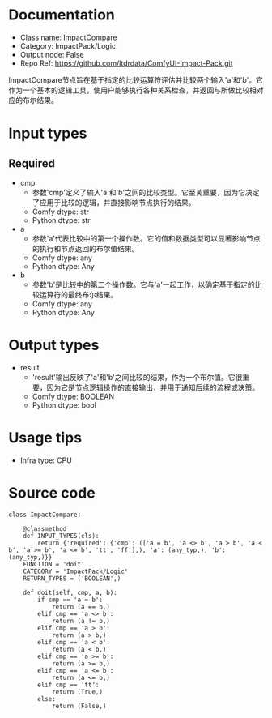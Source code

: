 # Documentation
- Class name: ImpactCompare
- Category: ImpactPack/Logic
- Output node: False
- Repo Ref: https://github.com/ltdrdata/ComfyUI-Impact-Pack.git

ImpactCompare节点旨在基于指定的比较运算符评估并比较两个输入'a'和'b'。它作为一个基本的逻辑工具，使用户能够执行各种关系检查，并返回与所做比较相对应的布尔结果。

# Input types
## Required
- cmp
    - 参数'cmp'定义了输入'a'和'b'之间的比较类型。它至关重要，因为它决定了应用于比较的逻辑，并直接影响节点执行的结果。
    - Comfy dtype: str
    - Python dtype: str
- a
    - 参数'a'代表比较中的第一个操作数。它的值和数据类型可以显著影响节点的执行和节点返回的布尔值结果。
    - Comfy dtype: any
    - Python dtype: Any
- b
    - 参数'b'是比较中的第二个操作数。它与'a'一起工作，以确定基于指定的比较运算符的最终布尔结果。
    - Comfy dtype: any
    - Python dtype: Any

# Output types
- result
    - 'result'输出反映了'a'和'b'之间比较的结果，作为一个布尔值。它很重要，因为它是节点逻辑操作的直接输出，并用于通知后续的流程或决策。
    - Comfy dtype: BOOLEAN
    - Python dtype: bool

# Usage tips
- Infra type: CPU

# Source code
```
class ImpactCompare:

    @classmethod
    def INPUT_TYPES(cls):
        return {'required': {'cmp': (['a = b', 'a <> b', 'a > b', 'a < b', 'a >= b', 'a <= b', 'tt', 'ff'],), 'a': (any_typ,), 'b': (any_typ,)}}
    FUNCTION = 'doit'
    CATEGORY = 'ImpactPack/Logic'
    RETURN_TYPES = ('BOOLEAN',)

    def doit(self, cmp, a, b):
        if cmp == 'a = b':
            return (a == b,)
        elif cmp == 'a <> b':
            return (a != b,)
        elif cmp == 'a > b':
            return (a > b,)
        elif cmp == 'a < b':
            return (a < b,)
        elif cmp == 'a >= b':
            return (a >= b,)
        elif cmp == 'a <= b':
            return (a <= b,)
        elif cmp == 'tt':
            return (True,)
        else:
            return (False,)
```